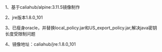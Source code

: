 1、基于caliahub/alpine:3.11.5镜像制作

2、jre版本1.8.0_101

3、已瘦身oracle，并替换local_policy.jar和US_export_policy.jar,解决java密钥长度受限制问题

4、镜像地址：caliahub/jre:1.8.0_101